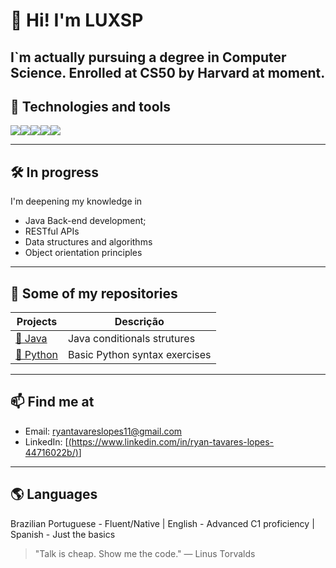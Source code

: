 # 👋 Hi! I'm LUXSP

I`m actually pursuing a degree in Computer Science.
Enrolled at CS50 by Harvard at moment.
---

## 🚀 Technologies and tools

<div style="display: flex; flex-wrap: wrap;">
  <img src="https://img.shields.io/badge/Java-ED8B00?style=for-the-badge&logo=java&logoColor=white"/>
  <img src="https://img.shields.io/badge/MySQL-00758F?style=for-the-badge&logo=mysql&logoColor=white"/>
  <img src="https://img.shields.io/badge/SQLServer-CC2927?style=for-the-badge&logo=microsoftsqlserver&logoColor=white"/>
  <img src="https://img.shields.io/badge/Python-3776AB?style=for-the-badge&logo=python&logoColor=white"/>
  <img src="https://img.shields.io/badge/C-00599C?style=for-the-badge&logo=c&logoColor=white"/>
</div>

---

## 🛠️ In progress

I'm deepening my knowledge in

- Java Back-end development;
- RESTful APIs
- Data structures and algorithms
- Object orientation principles

---

## 📂 Some of my repositories 

| Projects | Descrição |
|--------|-----------|
| [📁 Java]([https://github.com/seuusuario/NomeDoProjeto](https://github.com/LUXSP/Java2)) | Java conditionals strutures |
| [📁 Python]([https://github.com/seuusuario/OutroProjeto](https://github.com/LUXSP/Exerc-cios-Python)) | Basic Python syntax exercises |

---

## 📫 Find me at

- Email: ryantavareslopes11@gmail.com
- LinkedIn: [[(https://www.linkedin.com/in/ryan-tavares-lopes-44716022b/)](https://www.linkedin.com/in/ryan-tavares-lopes-44716022b/)]

---

## 🌎 Languages
Brazilian Portuguese - Fluent/Native |
English - Advanced C1 proficiency |
Spanish - Just the basics

> "Talk is cheap. Show me the code." — Linus Torvalds
